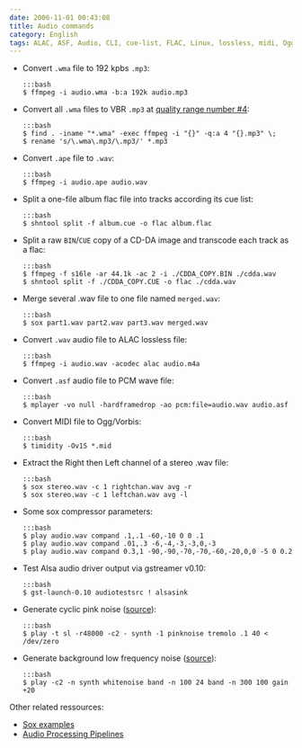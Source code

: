 ```yaml
---
date: 2006-11-01 00:43:08
title: Audio commands
category: English
tags: ALAC, ASF, Audio, CLI, cue-list, FLAC, Linux, lossless, midi, Ogg, shntool, sox, wave
---
```


  * Convert `.wma` file to 192 kpbs `.mp3`:

        :::bash
        $ ffmpeg -i audio.wma -b:a 192k audio.mp3

  * Convert all `.wma` files to VBR `.mp3` at [quality range number
    #4](https://trac.ffmpeg.org/wiki/Encode/MP3#VBREncoding):

        :::bash
        $ find . -iname "*.wma" -exec ffmpeg -i "{}" -q:a 4 "{}.mp3" \;
        $ rename 's/\.wma\.mp3/\.mp3/' *.mp3

  * Convert `.ape` file to `.wav`:

        :::bash
        $ ffmpeg -i audio.ape audio.wav

  * Split a one-file album flac file into tracks according its cue list:

        :::bash
        $ shntool split -f album.cue -o flac album.flac

  * Split a raw `BIN`/`CUE` copy of a CD-DA image and transcode each track as a flac:

        :::bash
        $ ffmpeg -f s16le -ar 44.1k -ac 2 -i ./CDDA_COPY.BIN ./cdda.wav
        $ shntool split -f ./CDDA_COPY.CUE -o flac ./cdda.wav

  * Merge several .wav file to one file named `merged.wav`:

        :::bash
        $ sox part1.wav part2.wav part3.wav merged.wav

  * Convert `.wav` audio file to ALAC lossless file:

        :::bash
        $ ffmpeg -i audio.wav -acodec alac audio.m4a

  * Convert `.asf` audio file to PCM wave file:

        :::bash
        $ mplayer -vo null -hardframedrop -ao pcm:file=audio.wav audio.asf

  * Convert MIDI file to Ogg/Vorbis:

        :::bash
        $ timidity -Ov1S *.mid

  * Extract the Right then Left channel of a stereo .wav file:

        :::bash
        $ sox stereo.wav -c 1 rightchan.wav avg -r
        $ sox stereo.wav -c 1 leftchan.wav avg -l

  * Some sox compressor parameters:

        :::bash
        $ play audio.wav compand .1,.1 -60,-10 0 0 .1
        $ play audio.wav compand .01,.3 -6,-4,-3,-3,0,-3
        $ play audio.wav compand 0.3,1 -90,-90,-70,-70,-60,-20,0,0 -5 0 0.2

  * Test Alsa audio driver output via gstreamer v0.10:

        :::bash
        $ gst-launch-0.10 audiotestsrc ! alsasink

  * Generate cyclic pink noise ([source](http://news.ycombinator.com/item?id=3547169)):

        :::bash
        $ play -t sl -r48000 -c2 - synth -1 pinknoise tremolo .1 40 <  /dev/zero

  * Generate background low frequency noise ([source](http://news.ycombinator.com/item?id=3547169)):

        :::bash
        $ play -c2 -n synth whitenoise band -n 100 24 band -n 300 100 gain +20

Other related ressources:

  * [Sox examples](http://linuxcommand.org/man_pages/soxexam1.html)
  * [Audio Processing Pipelines](http://linuxgazette.net/issue73/chung.html)

